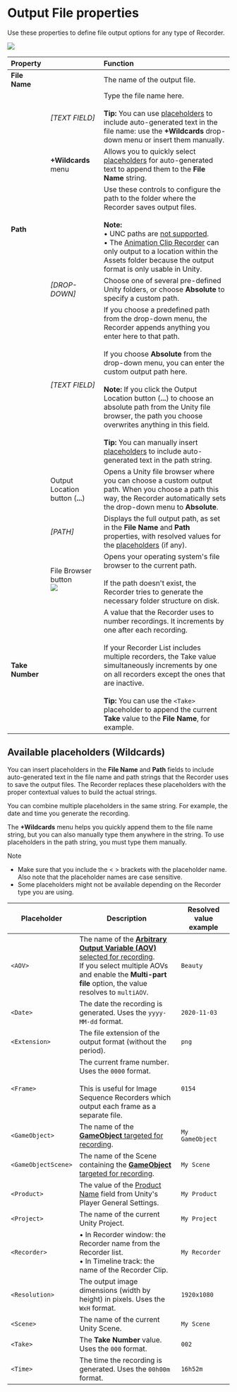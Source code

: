 # Output File properties

Use these properties to define file output options for any type of Recorder.

![](Images/OutputFileProperties.png)

|Property||Function|
|:---|:---|:---|
| **File Name** || The name of the output file. |
|   | _[TEXT FIELD]_ | Type the file name here.<br /><br />**Tip:** You can use [placeholders](#available-placeholders) to include auto-generated text in the file name: use the **+Wildcards** drop-down menu or insert them manually. |
|   | **+Wildcards** menu | Allows you to quickly select [placeholders](#available-placeholders) for auto-generated text to append them to the **File Name** string. |
| **Path** ||Use these controls to configure the path to the folder where the Recorder saves output files.<br/><br/>**Note:**<br/>• UNC paths are [not supported](KnownIssues.md#unc-paths-not-supported-as-output-locations).<br/>• The [Animation Clip Recorder](RecorderAnimation.md) can only output to a location within the Assets folder because the output format is only usable in Unity. |
|   | _[DROP-DOWN]_ |  Choose one of several pre-defined Unity folders, or choose **Absolute** to specify a custom path. |
|   | _[TEXT FIELD]_ | If you choose a predefined path from the drop-down menu, the Recorder appends anything you enter here to that path.<br/><br/>If you choose **Absolute** from the drop-down menu, you can enter the custom output path here. <br/><br/>**Note:** If you click the Output Location button (**...**) to choose an absolute path from the Unity file browser, the path you choose overwrites anything in this field.<br /><br />**Tip:** You can manually insert [placeholders](#available-placeholders) to include auto-generated text in the path string. |
|   | Output Location button (**...**) | Opens a Unity file browser where you can choose a custom output path. When you choose a path this way, the Recorder automatically sets the drop-down menu to **Absolute**. |
|   | _[PATH]_ | Displays the full output path, as set in the **File Name** and **Path** properties, with resolved values for the [placeholders](#available-placeholders) (if any). |
|   | File Browser button <br/>![](Images/RecorderReveal.png)  | Opens your operating system's file browser to the current path.<br /><br />If the path doesn't exist, the Recorder tries to generate the necessary folder structure on disk. |
| **Take Number** || A value that the Recorder uses to number recordings. It increments by one after each recording.<br/><br/>If your Recorder List includes multiple recorders, the Take value simultaneously increments by one on all recorders except the ones that are inactive.<br/><br/>**Tip:** You can use the `<Take>` placeholder to append the current **Take** value to the **File Name**, for example. |

<a name="available-placeholders"></a>
## Available placeholders (Wildcards)

You can insert placeholders in the **File Name** and **Path** fields to include auto-generated text in the file name and path strings that the Recorder uses to save the output files. The Recorder replaces these placeholders with the proper contextual values to build the actual strings.

You can combine multiple placeholders in the same string. For example, the date and time you generate the recording.

The **+Wildcards** menu helps you quickly append them to the file name string, but you can also manually type them anywhere in the string. To use placeholders in the path string, you must type them manually.

>[!NOTE]
>* Make sure that you include the \< \> brackets with the placeholder name. Also note that the placeholder names are case sensitive.
>* Some placeholders might not be available depending on the Recorder type you are using.

| Placeholder | Description | Resolved value example |
|--|--|--|
| `<AOV>` | The name of the [**Arbitrary Output Variable (AOV)** selected for recording](aov-recorder-properties.md#input).<br />If you select multiple AOVs and enable the **Multi-part file** option, the value resolves to `multiAOV`. | `Beauty` |
| `<Date>` | The date the recording is generated. Uses the `yyyy-MM-dd` format. | `2020-11-03` |
| `<Extension>` | The file extension of the output format (without the period). | `png` |
| `<Frame>` | The current frame number. Uses the `0000` format.<br/><br/>This is useful for Image Sequence Recorders which output each frame as a separate file. | `0154` |
| `<GameObject>` | The name of the [**GameObject** targeted for recording](RecorderAnimation.md#input). | `My GameObject` |
| `<GameObjectScene>` | The name of the Scene containing the [**GameObject** targeted for recording](RecorderAnimation.md#input). | `My Scene` |
| `<Product>` | The value of the [Product Name](https://docs.unity3d.com/Manual/class-PlayerSettings.html#ProductName) field from Unity's Player General Settings. | `My Product` |
| `<Project>` | The name of the current Unity Project.  | `My Project` |
| `<Recorder>` | • In Recorder window: the Recorder name from the Recorder list.<br />• In Timeline track: the name of the Recorder Clip. | `My Recorder` |
| `<Resolution>` | The output image dimensions (width by height) in pixels. Uses the `WxH` format. | `1920x1080` |
| `<Scene>` | The name of the current Unity Scene. | `My Scene` |
| `<Take>` | The **Take Number** value. Uses the `000` format.  | `002` |
| `<Time>` | The time the recording is generated. Uses the `00h00m` format. | `16h52m` |

